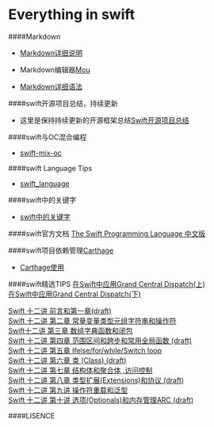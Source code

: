 Everything in swift
==========

####Markdown 

* [Markdown详细说明](http://wowubuntu.com/markdown/)  

* Markdown编辑器[Mou](http://25.io/mou/)

* [Markdown详细语法](https://github.com/ddapps/Swift/blob/master/Markdown%E8%AF%AD%E6%B3%95%E6%80%BB%E7%BB%93.md)

####swift开源项目总结，持续更新
* 这里是保持持续更新的开源框架总结[Swift开源项目总结](https://github.com/ddapps/Swift/blob/master/swift%E5%BC%80%E6%BA%90%E9%A1%B9%E7%9B%AE%E6%80%BB%E7%BB%93.md)   

####swift与OC混合编程 
* [swift-mix-oc](https://github.com/ddapps/Swift/blob/master/swift_OC_programMix.md)
 
####swift Language Tips
* [swift_language](https://github.com/ddapps/Swift/blob/master/swift_language_tips.md)

####swift中的关键字  
* [swift中的关键字](http://www.cnblogs.com/jacklandrin/p/3782831.html)  


####swift官方文档
 [The Swift Programming Language 中文版](http://numbbbbb.gitbooks.io/-the-swift-programming-language-/content/index.html)  

####swift项目依赖管理[Carthage](https://github.com/Carthage/Carthage)  
* [Carthage使用](http://www.isaced.com/post-265.html)  
  


####swift精选TIPS
[在Swift中应用Grand Central Dispatch(上)](http://www.cocoachina.com/swift/20150129/11057.html?utm_source=tuicool)  
[在Swift中应用Grand Central Dispatch(下)](http://www.cocoachina.com/swift/20150130/11054.html)  


[Swift 十二讲 前言和第一章(draft)](http://www.jianshu.com/p/f875bcb7e86c?utm_campaign=maleskine&utm_content=note&utm_medium=pc_author_hots&utm_source=recommendation)  
[Swift 十二讲 第二章 常量变量类型元组字符串和操作符](http://www.jianshu.com/p/b4a202d6c77b?utm_campaign=maleskine&utm_content=note&utm_medium=pc_author_hots&utm_source=recommendation)  
[Swift十二讲 第三章 数组字典函数和闭包](http://www.jianshu.com/p/94212e7f4030?utm_campaign=maleskine&utm_content=note&utm_medium=pc_author_hots&utm_source=recommendation)  
[Swift 十二讲 第四章 范围区间和跨步和常用全局函数 (draft)](http://www.jianshu.com/p/7d3fbecfab30)  
[Swift 十二讲 第五章 Ifelse/for/while/Switch loop](http://www.jianshu.com/p/0ba4760d55c8)  
[Swift 十二讲 第六章 类 (Class) (draft)](http://www.jianshu.com/p/31ae2fb8fc93)  
[Swift 十二讲 第七章 结构体和聚合体 ,访问控制](http://www.jianshu.com/p/187486247cb8)   
[Swift 十二讲 第八章 类型扩展(Extensions)和协议 (draft)](http://www.jianshu.com/p/247be9669a24)   
[Swift 十二讲 第九讲 操作符重载和泛型](http://www.jianshu.com/p/e3dc516fd465)   
[Swift 十二讲 第十讲 选项(Optionals)和内存管理ARC (draft)](http://www.jianshu.com/p/2b066dd939ed)  

####LISENCE
      

